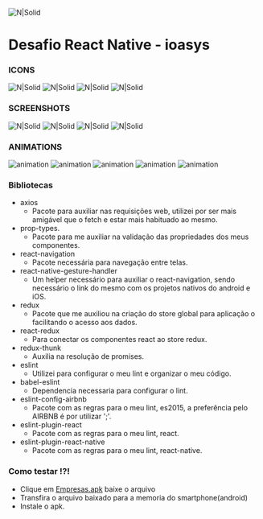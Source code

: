 ![N|Solid](logo_ioasys.png)

# Desafio React Native - ioasys

### ICONS ####
![N|Solid](screenshots/icon.png) ![N|Solid](screenshots/icon_invert.png) ![N|Solid](screenshots/translucid_icon.png) ![N|Solid](screenshots/translucid_icon_invert.png) 

### SCREENSHOTS ###

![N|Solid](screenshots/login.png) ![N|Solid](screenshots/logged.png)  ![N|Solid](screenshots/profile.png)  ![N|Solid](screenshots/enterprise.png)

### ANIMATIONS ###

![animation](screenshots/profile.gif) ![animation](screenshots/animation.gif) ![animation](screenshots/animation2.gif) ![animation](screenshots/enterprise.gif) ![animation](screenshots/login.gif) 


### Bibliotecas

* axios
	- Pacote para auxiliar nas requisições web, utilizei por ser mais amigável que o fetch e estar mais habituado ao mesmo.
* prop-types.
	- Pacote para me auxiliar na validação das propriedades dos meus componentes.
* react-navigation
	- Pacote necessária para navegação entre telas.
* react-native-gesture-handler
	- Um helper necessário para auxiliar o react-navigation, sendo necessário o link do mesmo com os projetos nativos do android e iOS.
* redux
	- Pacote que me auxiliou na criação do store global para aplicação o facilitando o acesso aos dados.
* react-redux
	- Para conectar os componentes react ao store redux.
* redux-thunk
	- Auxilia na resolução de promises.
* eslint
	- Utilizei para configurar o meu lint e organizar o meu código.
* babel-eslint
	- Dependencia necessaria para configurar o lint.
* eslint-config-airbnb
	- Pacote com as regras para o meu lint, es2015, a preferência pelo AIRBNB é por utilizar ';'.
* eslint-plugin-react
	- Pacote com as regras para o meu lint, react.
* eslint-plugin-react-native
	- Pacote com as regras para o meu lint, react-native.


### Como testar !?!

- Clique em [Empresas.apk](https://bitbucket.org/tassiomarcos/empresas-react-native/raw/5cadae26b0ea783c3a715b7cf0fb4175ebefe502/Empresas.apk) baixe o arquivo
- Transfira o arquivo baixado para a memoria do smartphone(android)
- Instale o apk.
